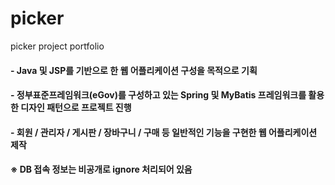 # picker
picker project portfolio
#### - Java 및 JSP를 기반으로 한 웹 어플리케이션 구성을 목적으로 기획
#### - 정부표준프레임워크(eGov)를 구성하고 있는 Spring 및 MyBatis 프레임워크를 활용한 디자인 패턴으로 프로젝트 진행
#### - 회원 / 관리자 / 게시판 / 장바구니 / 구매 등 일반적인 기능을 구현한 웹 어플리케이션 제작
#### ※ DB 접속 정보는 비공개로 ignore 처리되어 있음
